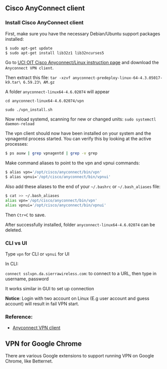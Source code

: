 ## Cisco AnyConnect client

### Install Cisco AnyConnect client

First, make sure you have the necessary Debian/Ubuntu support packages installed:

```sh
$ sudo apt-get update
$ sudo apt-get install lib32z1 lib32ncurses5
```

Go to [UCI OIT Cisco Anyconnect/Linux instruction page](https://uci.service-now.com/kb_view.do?sysparm_article=KB0010201) and download the ``Anyconnect VPN client``.

Then extract this file:  ``tar -xzvf anyconnect-predeploy-linux-64-4.3.05017-k9.tar\ 6.59.23\ AM.gz``

A folder ``anyconnect-linux64-4.6.02074`` will appear 

``cd anyconnect-linux64-4.6.02074/vpn``

``sudo ./vpn_install.sh``

Now reload systemd, scanning for new or changed units: ``sudo systemctl daemon-reload``

The vpn client should now have been installed on your system and the vpnagentd process started. You can verify this by looking at the active processes:

```sh
$ ps auxw | grep vpnagentd | grep -v grep
```

Make command aliases to point to the vpn and vpnui commands:

```sh
$ alias vpn='/opt/cisco/anyconnect/bin/vpn'
$ alias vpnui='/opt/cisco/anyconnect/bin/vpnui'
```

Also add these aliases to the end of your ``~/.bashrc`` or ``~/.bash_aliases`` file:

```sh
$ cat >> ~/.bash_aliases
alias vpn='/opt/cisco/anyconnect/bin/vpn'
alias vpnui='/opt/cisco/anyconnect/bin/vpnui'
```
Then ``Ctr+C`` to save.

After successfully installed, folder ``anyconnect-linux64-4.6.02074`` can be deleted.

### CLI vs UI

Type ``vpn`` for CLI or ``vpnui`` for UI

In CLI:

``connect sslvpn.da.sierrawireless.com``: to connect to a URL, then type in username, password

It works similar in GUI to set up connection

**Notice**: Login with two account on Linux (E.g user account and guess account) will result in fail VPN start.

### Reference:

* [Anyconnect VPN client](https://www.socsci.uci.edu/~jstern/uci_vpn_ubuntu/)

## VPN for Google Chrome

There are various Google extensions to support running VPN on Google Chrome, like Betternet.
